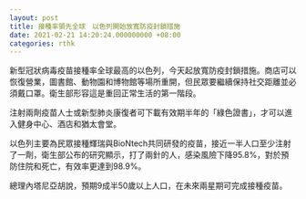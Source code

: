 ```yaml
---
layout: post
title: 接種率領先全球　以色列開始放寬防疫封鎖措施
date: 2021-02-21 14:20:24.000000000 +08:00
categories: rthk
---
```


新型冠狀病毒疫苗接種率全球最高的以色列，今天起放寬防疫封鎖措施。商店可以恢復營業，圖書館、動物園和博物館等場所重開，但民眾要繼續保持社交距離並必須戴口罩。衛生部形容這是重回正常生活的第一階段。

注射兩劑疫苗人士或新型肺炎康復者可下載有效期半年的「綠色證書」，才可以進入健身中心、酒店和猶太會堂。

以色列主要為民眾接種輝瑞與BioNtech共同研發的疫苗，接近一半人口至少注射了一劑，衛生部公布的研究顯示，打了兩針的人，感染風險下降95.8%，對於預防住院和死亡，有效率更達到98.9%。

總理內塔尼亞胡說，預期9成半50歲以上人口，在未來兩星期可完成接種疫苗。
